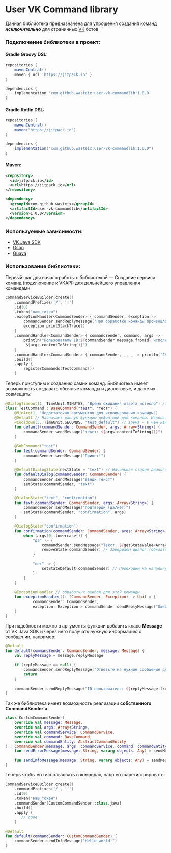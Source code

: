# User VK Command library 

Данная библиотека предназначена для упрощения создания команд **_исключительно_** для страничных [VK](https://vk.com/) ботов

### Подключение библиотеки в проект:
#### Gradle Groovy DSL:
``` groovy
repositories {
    mavenCentral()
    maven { url 'https://jitpack.io' }
}

dependencies {
    implementation 'com.github.wasteix:user-vk-commandlib:1.0.0'
}
```

#### Gradle Kotlin DSL:
``` groovy
repositories {
    mavenCentral()
    maven("https://jitpack.io")
}

dependencies {
    implementation("com.github.wasteix:user-vk-commandlib:1.0.0")
}
```

#### Maven:
``` xml
<repository>
  <id>jitpack.io</id>
  <url>https://jitpack.io</url>
</repository>

<dependency>
  <groupId>com.github.wasteix</groupId>
  <artifactId>user-vk-commandlib</artifactId>
  <version>1.0.0</version>
</dependency>
```

### Используемые зависимости:
* [VK Java SDK](https://github.com/VKCOM/vk-java-sdk)
* [Gson](https://github.com/google/gson)
* [Guava](https://github.com/google/guava)

### Использование библиотеки:
Первый шаг для начало работы с библиотекой — Создание сервиса команд (подключение к VKAPI) для дальнейшего управления командами:

``` kotlin
CommandServiceBuilder.create()
    .commandPrefixes('/', '!')
    .id(0)
    .token("ваш_токен")
    .exceptionHandler<CommandSender> { commandSender, exception ->
        commandSender.sendReplyMessage("При обработке команды произошла неизвестная ошибка: ${exception.message}")
        exception.printStackTrace()
    }
    .commandHandler<CommandSender> { commandSender, command, args ->
        println("Пользователь ID:${commandSender.message.fromId} использовал команду/субкоманду /${command.commandNames[0]}
         ${args.contentToString()}")
    }
    .commandHandler<CommandSender> { commandSender, _, _ -> println("CHAT:ID:${commandSender.message.fromId}") }
    .build()
    .apply {
        registerCommands(TestCommand())
    }
```

Теперь приступим к созданию самих команд. Библиотека имеет возможность создавать обычные команды и диалоговые, и даже их совмещать:

``` kotlin
@DialogTimeout(1, TimeUnit.MINUTES, "Время ожидания ответа истекло") // Если игрок ничего не ответил в течении минуты - диалог сбрасывается. Указывать сообщение необязательно
class TestCommand : BaseCommand("test", "тест") {
    @MinArg(1, "Недостаточно аргументов для использования команды")
    @Default // Назначает данную функцию дефолтной для команды. Используется когда подкоманда не найдена или при пустых аргументах (/test)
    @Cooldown(5, TimeUnit.SECONDS, "test_default") // время - в чем измеряется время - ключ задержки
    fun default(commandSender: CommandSender, args: Array<String>) {
        commandSender.sendMessage("текст: ${args.contentToString()}")
    }
    
    @SubCommand("test")
    fun test(commandSender: CommandSender) {
        commandSender.sendMessage("Привет!")
    }
    
    @DefaultDialogState(nextState = "text") // Начальная стадия диалога (обязательно должна присутствовать)
    fun defaultDialog(commandSender: CommandSender) {
        commandSender.sendMessage("введи текст")
        setState(commandSender, "text")
    }

    @DialogState("text", "confirmation")
    fun text(commandSender: CommandSender, args: Array<String>) {
        commandSender.sendMessage("подтверди (да/нет)")
        setState(commandSender, "confirmation", args)
    }

    @DialogState("confirmation")
    fun confirmation(commandSender: CommandSender, args: Array<String>) {
        when (args[0].lowercase()) {
            "да" -> {
                commandSender.sendMessage("Текст: ${getStateValue<Array<String>>(commandSender).contentToString()}")
                removeState(commandSender) // Завершаем диалог (обязательно должно присутствовать)
            }

            "нет" -> {
                setStateDefault(commandSender) // Переходим на начальную стадию диалога
            }
        }
    }
    
    @ExceptionHandler // обработчик ошибок для этой команды
    fun exceptionHandler(): (CommandSender, Exception) -> Unit = {
            commandSender: CommandSender,
            exception: Exception-> commandSender.sendReplyMessage("Ошибка: ${exception.message}")
    }
}
```

При надобности можно в аргументы функции добавить класс **Message** от VK Java SDK и через него получать нужную информацию о сообщении, например:
``` kotlin
@Default
fun default(commandSender: CommandSender, message: Message) {
    val replyMessage = message.replyMessage
    
    if (replyMessage == null) {
        commandSender.sendReplyMessage("Ответьте на нужное сообщение для получения ID пользователя")
        return
    }
    
    commandSender.sendReplyMessage("ID пользователя: ${replyMessage.fromId}")
}
```

Так же библиотека имеет возможность реализации **собственного CommandSender'a**:
``` kotlin
class CustomCommandSender(
    override val message: Message,
    override val args: Array<String>,
    override val commandService: CommandService,
    override val command: BaseCommand,
    override val commandEntity: AbstractCommandEntity
) : CommandSender(message, args, commandService, command, commandEntity) {
    fun sendErrorMessage(message: String, vararg objects: Any) = sendMessage("⛔ $message", objects)

    fun sendInfoMessage(message: String, vararg objects: Any) = sendMessage("✅ $message", objects)
}
```

Теперь чтобы его использовать в командах, надо его зарегистрировать:
``` kotlin
CommandServiceBuilder.create()
    .commandPrefixes('/', '!')
    .id(0)
    .token("ваш_токен")
    .commandSender(CustomCommandSender::class.java)
    .build()
    .apply {
       // code
    }
```

``` kotlin
@Default
fun default(commandSender: CustomCommandSender) {
    commandSender.sendInfoMessage("Hello world!")
}
```
